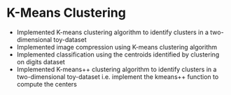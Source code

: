 # K-Means Clustering

- Implemented K-means clustering algorithm to identify clusters in a two-dimensional toy-dataset
- Implemented image compression using K-means clustering algorithm
- Implemented classification using the centroids identified by clustering on digits dataset
- Implemented K-means++ clustering algorithm to identify clusters in a two-dimensional toy-dataset i.e. implement the kmeans++ function to compute the centers
